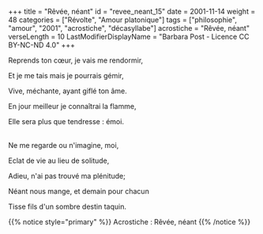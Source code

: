 +++
title = "Rêvée, néant"
id = "revee_neant_15"
date = 2001-11-14
weight = 48
categories = ["Révolte", "Amour platonique"]
tags = ["philosophie", "amour", "2001", "acrostiche", "décasyllabe"]
acrostiche = "Rêvée, néant"
verseLength = 10
LastModifierDisplayName = "Barbara Post - Licence CC BY-NC-ND 4.0"
+++

Reprends ton cœur, je vais me rendormir,

Et je me tais mais je pourrais gémir,

Vive, méchante, ayant giflé ton âme.

En jour meilleur je connaîtrai la flamme,

Elle sera plus que tendresse : émoi.

 \
Ne me regarde ou n'imagine, moi,

Eclat de vie au lieu de solitude,

Adieu, n'ai pas trouvé ma plénitude;

Néant nous mange, et demain pour chacun

Tisse fils d'un sombre destin taquin.

{{% notice style="primary" %}}
Acrostiche : Rêvée, néant
{{% /notice %}}
